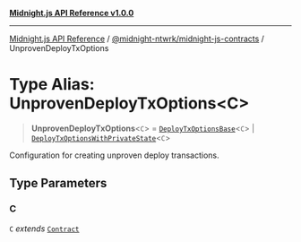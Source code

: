 [**Midnight.js API Reference v1.0.0**](../../../README.md)

***

[Midnight.js API Reference](../../../packages.md) / [@midnight-ntwrk/midnight-js-contracts](../README.md) / UnprovenDeployTxOptions

# Type Alias: UnprovenDeployTxOptions\<C\>

> **UnprovenDeployTxOptions**\<`C`\> = [`DeployTxOptionsBase`](DeployTxOptionsBase.md)\<`C`\> \| [`DeployTxOptionsWithPrivateState`](DeployTxOptionsWithPrivateState.md)\<`C`\>

Configuration for creating unproven deploy transactions.

## Type Parameters

### C

`C` *extends* [`Contract`](../../midnight-js-types/interfaces/Contract.md)
